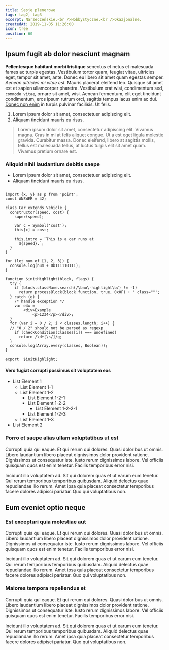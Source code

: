```yaml
---
title: Sesje plenerowe
tags: tag2, tag3
excerpt: Narzeczeńskie.<br />Hobbystyczne.<br />Okazjonalne.
createdAt: 2019-11-05 11:26:00
icon: tree
position: 60
---
```


## Ipsum fugit ab dolor nesciunt magnam

**Pellentesque habitant morbi tristique** senectus et netus et malesuada fames ac turpis egestas. Vestibulum tortor quam, feugiat vitae, ultricies eget, tempor sit amet, ante. Donec eu libero sit amet quam egestas semper. _Aenean ultricies mi vitae est._ Mauris placerat eleifend leo. Quisque sit amet est et sapien ullamcorper pharetra. Vestibulum erat wisi, condimentum sed, `commodo vitae`, ornare sit amet, wisi. Aenean fermentum, elit eget tincidunt condimentum, eros ipsum rutrum orci, sagittis tempus lacus enim ac dui. [Donec non enim](#) in turpis pulvinar facilisis. Ut felis.

1.  Lorem ipsum dolor sit amet, consectetuer adipiscing elit.
2.  Aliquam tincidunt mauris eu risus.

> Lorem ipsum dolor sit amet, consectetur adipiscing elit. Vivamus magna. Cras in mi at felis aliquet congue. Ut a est eget ligula molestie gravida. Curabitur massa. Donec eleifend, libero at sagittis mollis, tellus est malesuada tellus, at luctus turpis elit sit amet quam. Vivamus pretium ornare est.

### Aliquid nihil laudantium debitis saepe

*   Lorem ipsum dolor sit amet, consectetuer adipiscing elit.
*   Aliquam tincidunt mauris eu risus.

```js{3,4,15-25}

import {x, y} as p from 'point';
const ANSWER = 42;

class Car extends Vehicle {
  constructor(speed, cost) {
    super(speed);

    var c = Symbol('cost');
    this[c] = cost;

    this.intro = `This is a car runs at
      ${speed}.`;
  }
}

for (let num of [1, 2, 3]) {
  console.log(num + 0b111110111);
}

function $initHighlight(block, flags) {
  try {
    if (block.className.search(/\bno\-highlight\b/) != -1)
      return processBlock(block.function, true, 0x0F) + ' class=""';
  } catch (e) {
    /* handle exception */
    var e4x =
        <div>Example
            <p>1234</p></div>;
  }
  for (var i = 0 / 2; i < classes.length; i++) {
  // "0 / 2" should not be parsed as regexp
    if (checkCondition(classes[i]) === undefined)
      return /\d+[\s/]/g;
  }
  console.log(Array.every(classes, Boolean));
}

export  $initHighlight;
```

#### Vero fugiat corrupti possimus sit voluptatem eos

* List Element 1
  * List Element 1-1
  * List Element 1-2
    * List Element 1-2-1
    * List Element 1-2-2
      * List Element 1-2-2-1
    * List Element 1-2-3
  * List Element 1-3
* List Element 2

### Porro et saepe alias ullam voluptatibus ut est

Corrupti quia qui eaque. Et qui rerum qui dolores. Quasi doloribus ut omnis. Libero laudantium libero placeat dignissimos dolor provident ratione. 
Dignissimos ut consequatur iste. Iusto rerum dignissimos labore. Vel officiis quisquam quos est enim tenetur. Facilis temporibus error nisi. 

Incidunt illo voluptatem ad. Sit qui dolorem quas et ut earum eum tenetur. Qui rerum temporibus temporibus quibusdam. Aliquid delectus quae repudiandae illo rerum. Amet ipsa quia placeat consectetur temporibus facere dolores adipisci pariatur. Quo qui voluptatibus non.

## Eum eveniet optio neque

### Est excepturi quia molestiae aut

Corrupti quia qui eaque. Et qui rerum qui dolores. Quasi doloribus ut omnis. Libero laudantium libero placeat dignissimos dolor provident ratione. 
Dignissimos ut consequatur iste. Iusto rerum dignissimos labore. Vel officiis quisquam quos est enim tenetur. Facilis temporibus error nisi. 

Incidunt illo voluptatem ad. Sit qui dolorem quas et ut earum eum tenetur. Qui rerum temporibus temporibus quibusdam. Aliquid delectus quae repudiandae illo rerum. Amet ipsa quia placeat consectetur temporibus facere dolores adipisci pariatur. Quo qui voluptatibus non.

### Maiores tempora repellendus et

Corrupti quia qui eaque. Et qui rerum qui dolores. Quasi doloribus ut omnis. Libero laudantium libero placeat dignissimos dolor provident ratione. 
Dignissimos ut consequatur iste. Iusto rerum dignissimos labore. Vel officiis quisquam quos est enim tenetur. Facilis temporibus error nisi. 

Incidunt illo voluptatem ad. Sit qui dolorem quas et ut earum eum tenetur. Qui rerum temporibus temporibus quibusdam. Aliquid delectus quae repudiandae illo rerum. Amet ipsa quia placeat consectetur temporibus facere dolores adipisci pariatur. Quo qui voluptatibus non.